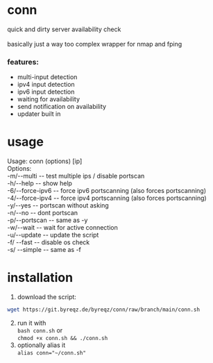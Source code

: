 # conn
quick and dirty server availability check <br> <br>
basically just a way too complex wrapper for nmap and fping <br>

### features: 
- multi-input detection
- ipv4 input detection
- ipv6 input detection
- waiting for availability
- send notification on availability
- updater built in

# usage
Usage: conn (options) [ip] <br>
Options: <br>
 -m/--multi -- test multiple ips / disable portscan <br>
 -h/--help -- show help <br>
 -6/--force-ipv6 -- force ipv6 portscanning (also forces portscanning) <br>
 -4/--force-ipv4 -- force ipv4 portscanning (also forces portscanning) <br>
 -y/--yes -- portscan without asking <br>
 -n/--no -- dont portscan <br>
 -p/--portscan -- same as -y <br>
 -w/--wait -- wait for active connection <br>
 -u/--update -- update the script <br>
 -f/ --fast -- disable os check <br>
 -s/ --simple -- same as -f <br>

# installation
1. download the script: <br>
```bash
wget https://git.byreqz.de/byreqz/conn/raw/branch/main/conn.sh
```
2. run it with <br>
``
bash conn.sh
``
or <br>
``
chmod +x conn.sh && ./conn.sh
``
3. optionally alias it <br>
``alias conn="~/conn.sh"``
